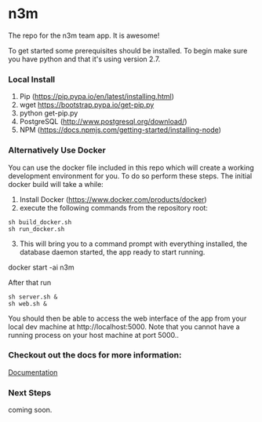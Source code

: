 # n3m
The repo for the n3m team app. It is awesome!

To get started some prerequisites should be installed. To begin make sure you have python and that it's using version 2.7.

### Local Install
1. Pip (https://pip.pypa.io/en/latest/installing.html)
  1. wget https://bootstrap.pypa.io/get-pip.py
  2. python get-pip.py
2. PostgreSQL (http://www.postgresql.org/download/)
3. NPM (https://docs.npmjs.com/getting-started/installing-node)


### Alternatively Use Docker
You can use the docker file included in this repo which will create a working development environment for you. To do so perform these steps. The initial docker build will take a while:

1. Install Docker (https://www.docker.com/products/docker)
2. execute the following commands from the repository root:
```
sh build_docker.sh 
sh run_docker.sh

```
3. This will bring you to a command prompt with everything installed, the database daemon started, the app ready to start running. 

docker start -ai n3m

After that run 
```
sh server.sh &
sh web.sh &
```
You should then be able to access the web interface of the app from your local dev machine at http://localhost:5000. Note that you cannot have a running process on your host machine at port 5000.. 

### Checkout out the docs for more information:
[Documentation](docs/HowTo.md)



### Next Steps
coming soon.
